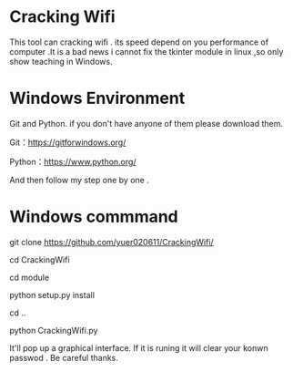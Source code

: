 # Cracking Wifi
This tool can cracking wifi . its speed depend on you performance of computer .It is a bad news i cannot fix the tkinter module in linux ,so only show teaching in Windows.


# Windows Environment
Git and Python. if you don't have anyone of them please download them.

Git：https://gitforwindows.org/

Python：https://www.python.org/  

And then follow my step one by one .

# Windows commmand
git clone https://github.com/yuer020611/CrackingWifi/

cd CrackingWifi

cd module

python setup.py install

cd ..

python CrackingWifi.py

It'll pop up a graphical interface. If it is runing it will clear your konwn passwod . Be careful thanks.
